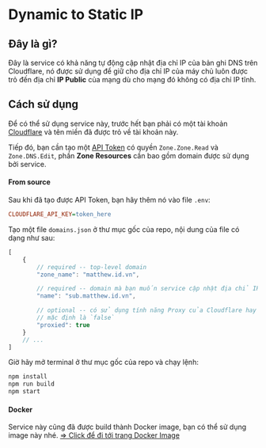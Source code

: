 # Dynamic to Static IP

## Đây là gì?
Đây là service có khả năng tự động cập nhật địa chỉ IP của bản ghi DNS trên Cloudflare, nó được sử dụng để giữ cho địa chỉ IP của máy chủ luôn được trỏ đến địa chỉ **IP Public** của mạng dù cho mạng đó không có địa chỉ IP tĩnh.

## Cách sử dụng
Để có thể sử dụng service này, trước hết bạn phải có một tài khoản [Cloudflare](https://cloudflare.com) và tên miền đã được trỏ về tài khoản này.

Tiếp đó, bạn cần tạo một [API Token](https://dash.cloudflare.com/profile/api-tokens) có quyền `Zone.Zone.Read` và `Zone.DNS.Edit`, phần **Zone Resources** cần bao gồm domain được sử dụng bởi service.

#### From source
Sau khi đã tạo được API Token, bạn hãy thêm nó vào file `.env`:
```ini
CLOUDFLARE_API_KEY=token_here
```

Tạo một file `domains.json` ở thư mục gốc của repo, nội dung của file có dạng như sau:
```js
[
    {
        // required -- top-level domain
        "zone_name": "matthew.id.vn",

        // required -- domain mà bạn muốn service cập nhật địa chỉ IP
        "name": "sub.matthew.id.vn",

        // optional -- có sử dụng tính năng Proxy của Cloudflare hay không?
        // mặc định là `false`
        "proxied": true
    }
    // ...
]
```

Giờ hãy mở terminal ở thư mục gốc của repo và chạy lệnh:
```bash
npm install
npm run build
npm start
```


#### Docker
Service này cũng đã được build thành Docker image, bạn có thể sử dụng image này nhé.
[=> Click để đi tới trang Docker Image](https://hub.docker.com/r/khacdatdo/dts-ip)
